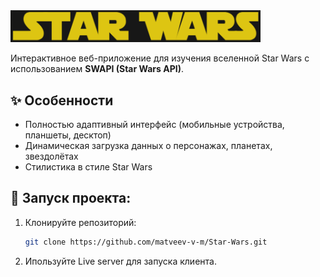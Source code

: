 <img src="https://github.com/matveev-v-m/Star-Wars/blob/master/screenshots/image.png" alt="Star Wars Preview" width="400">

Интерактивное веб-приложение для изучения вселенной Star Wars с использованием **SWAPI (Star Wars API)**.

## ✨ Особенности
- Полностью адаптивный интерфейс (мобильные устройства, планшеты, десктоп)
- Динамическая загрузка данных о персонажах, планетах, звездолётах
- Стилистика в стиле Star Wars

## 🚀 Запуск проекта:
1. Клонируйте репозиторий:
   ```bash
   git clone https://github.com/matveev-v-m/Star-Wars.git
2. Ипользуйте Live server для запуска клиента.

